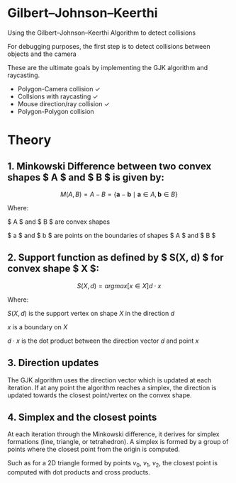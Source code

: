 # Gilbert–Johnson–Keerthi
<p>Using the Gilbert–Johnson–Keerthi Algorithm to detect collisions</p>
<p>For debugging purposes, the first step is to detect collisions between objects and the camera</p>
<p>These are the ultimate goals by implementing the GJK algorithm and raycasting.</p>
<ul>
    <li>Polygon-Camera collision ✓</li>
    <li>Collsions with raycasting ✓</li>
    <li>Mouse direction/ray collision ✓</li>
    <li>Polygon-Polygon collision</li>
</ul>

# Theory
## 1. Minkowski Difference between two convex shapes $ A $ and $ B $ is given by:
$$
M(A, B) = A - B = \{ \mathbf{a} - \mathbf{b} \mid \mathbf{a} \in A, \mathbf{b} \in B \}
$$

<p>Where:</p>

$ A $ and $ B $ are convex shapes
<p></p>

$ a $ and $ b $ are points on the boundaries of shapes $ A $ and $ B $

## 2. Support function as defined by $ S(X, d) $ for convex shape $ X $:

$$ S(X, d) = arg max[x \in X]d⋅x $$

<p>Where:</p>

$S(X, d)$ is the support vertex on shape $X$ in the direction $d$
<p></p>

$x$ is a boundary on $X$
<p></p>

$d⋅x$ is the dot product between the direction vector $d$ and point $x$

## 3. Direction updates

<p>The GJK algorithm uses the direction vector which is updated at each iteration. If at any point the algorithm reaches a simplex, the direction is updated towards the closest point/vertex on the convex shape.</p>

## 4. Simplex and the closest points

<p>At each iteration through the Minkowski difference, it derives for simplex formations (line, triangle, or tetrahedron). A simplex is formed by a group of points where the closest point from the origin is computed.</p>
<p></p>

Such as for a 2D triangle formed by points $v_0$, $v_1$, $v_2$, the closest point is computed with dot products and cross products.
